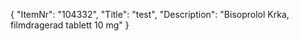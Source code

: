 {
  "ItemNr": "104332",
  "Title": "test",
  "Description": "Bisoprolol Krka, filmdragerad tablett 10 mg"
}